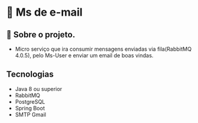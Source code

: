 # 🚀 Ms de e-mail
## 📌 Sobre o projeto.
- Micro serviço que ira consumir mensagens enviadas via fila(RabbitMQ 4.0.5), pelo Ms-User e enviar um email de boas vindas.

## **Tecnologias**
- Java 8 ou superior
- RabbitMQ
- PostgreSQL
- Spring Boot
- SMTP Gmail
